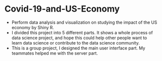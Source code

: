 # Covid-19-and-US-Economy
- Perform data analysis and visualization on studying the impact of the US economy by Shiny R.
- I divided this project into 5 different parts. It shows a whole process of data science project, and hope this could help other people want to learn data science or contribute to the data science community.
- This is a group project, I designed the main user interface part. My teammates helped me with the server part. 
